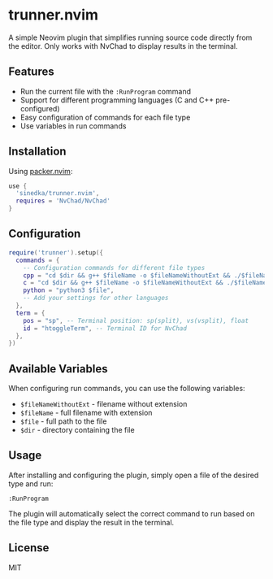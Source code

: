 # trunner.nvim

A simple Neovim plugin that simplifies running source code directly from the editor. Only works with NvChad to display results in the terminal.

## Features

- Run the current file with the `:RunProgram` command
- Support for different programming languages (C and C++ pre-configured)
- Easy configuration of commands for each file type
- Use variables in run commands

## Installation

Using [packer.nvim](https://github.com/wbthomason/packer.nvim):

```lua
use {
  'sinedka/trunner.nvim',
  requires = 'NvChad/NvChad'
}
```

## Configuration

```lua
require('trunner').setup({
  commands = {
    -- Configuration commands for different file types
    cpp = "cd $dir && g++ $fileName -o $fileNameWithoutExt && ./$fileNameWithoutExt",
    c = "cd $dir && g++ $fileName -o $fileNameWithoutExt && ./$fileNameWithoutExt",
    python = "python3 $file",
    -- Add your settings for other languages
  },
  term = {
    pos = "sp", -- Terminal position: sp(split), vs(vsplit), float
    id = "htoggleTerm", -- Terminal ID for NvChad
  },
})
```

## Available Variables

When configuring run commands, you can use the following variables:

- `$fileNameWithoutExt` - filename without extension
- `$fileName` - full filename with extension
- `$file` - full path to the file
- `$dir` - directory containing the file

## Usage

After installing and configuring the plugin, simply open a file of the desired type and run:

```
:RunProgram
```

The plugin will automatically select the correct command to run based on the file type and display the result in the terminal.

## License

MIT

